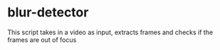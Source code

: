 # blur-detector

This script takes in a video as input, extracts frames and checks if the frames are out of focus
